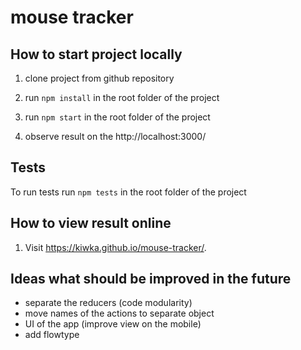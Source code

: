 # mouse tracker

## How to start project locally
1) clone project from github repository

2) run `npm install` in the root folder of the project

3) run `npm start` in the root folder of the project

4) observe result on the http://localhost:3000/

## Tests

To run tests run `npm tests` in the root folder of the project

## How to view result online
1) Visit https://kiwka.github.io/mouse-tracker/.

## Ideas what should be improved in the future
 - separate the reducers (code modularity)
 - move names of the actions to separate object
 - UI of the app (improve view on the mobile)
 - add flowtype
